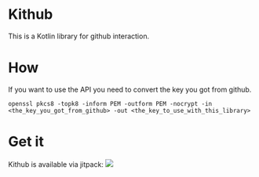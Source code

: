 Kithub
======

This is a Kotlin library for github interaction.

How
===

If you want to use the API you need to convert the key you got from github.

```
openssl pkcs8 -topk8 -inform PEM -outform PEM -nocrypt -in <the_key_you_got_from_github> -out <the_key_to_use_with_this_library>
```

Get it
======

Kithub is available via jitpack:
[![](https://jitpack.io/v/ligi/kithub.svg)](https://jitpack.io/#ligi/kithub)
